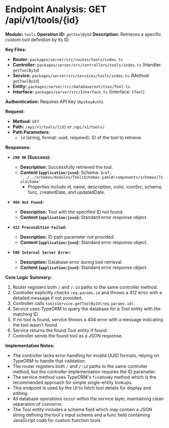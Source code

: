 # Endpoint Analysis: GET /api/v1/tools/{id}

**Module:** `tools`
**Operation ID:** `getToolById`
**Description:** Retrieves a specific custom tool definition by its ID.

**Key Files:**
*   **Router:** `packages/server/src/routes/tools/index.ts`
*   **Controller:** `packages/server/src/controllers/tools/index.ts` (Handler: `getToolById`)
*   **Service:** `packages/server/src/services/tools/index.ts` (Method: `getToolById`)
*   **Entity:** `packages/server/src/database/entities/Tool.ts`
*   **Interface:** `packages/server/src/Interface.ts` (Interface: `ITool`)

**Authentication:** Requires API Key (`ApiKeyAuth`).

**Request:**
*   **Method:** `GET`
*   **Path:** `/api/v1/tools/{id}` or `/api/v1/tools/`
*   **Path Parameters:**
    *   `id` (string, format: uuid, required): ID of the tool to retrieve.

**Responses:**

*   **`200 OK` (Success):**
    *   **Description:** Successfully retrieved the tool.
    *   **Content (`application/json`):** Schema: `$ref: '../../schemas/modules/ToolsSchemas.yaml#/components/schemas/ToolSchema'`
        * Properties include id, name, description, color, iconSrc, schema, func, createdDate, and updatedDate.

*   **`404 Not Found`:**
    *   **Description:** Tool with the specified ID not found.
    *   **Content (`application/json`):** Standard error response object.

*   **`412 Precondition Failed`:**
    *   **Description:** ID path parameter not provided.
    *   **Content (`application/json`):** Standard error response object.

*   **`500 Internal Server Error`:**
    *   **Description:** Database error during tool retrieval.
    *   **Content (`application/json`):** Standard error response object.

**Core Logic Summary:**
1. Router registers both `/` and `/:id` paths to the same controller method.
2. Controller explicitly checks `req.params.id` and throws a 412 error with a detailed message if not provided.
3. Controller calls `toolsService.getToolById(req.params.id)`.
4. Service uses TypeORM to query the database for a Tool entity with the matching ID.
5. If no tool is found, service throws a 404 error with a message indicating the tool wasn't found.
6. Service returns the found Tool entity if found.
7. Controller sends the found tool as a JSON response.

**Implementation Notes:**
- The controller lacks error handling for invalid UUID formats, relying on TypeORM to handle that validation.
- The router registers both `/` and `/:id` paths to the same controller method, but the controller implementation requires the ID parameter.
- The service method uses TypeORM's `findOneBy` method which is the recommended approach for simple single-entity lookups.
- This endpoint is used by the UI to fetch tool details for display and editing.
- All database operations occur within the service layer, maintaining clean separation of concerns.
- The Tool entity includes a schema field which may contain a JSON string defining the tool's input schema and a func field containing JavaScript code for custom function tools. 